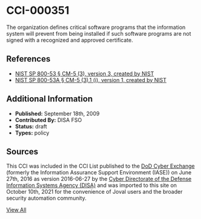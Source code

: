 # CCI-000351

The organization defines critical software programs that the information system will prevent from being installed if such software programs are not signed with a recognized and approved certificate.

## References ##

* [NIST SP 800-53 § CM-5 (3), version 3, created by NIST](http://csrc.nist.gov/publications/PubsSPs.html)
* [NIST SP 800-53A § CM-5 (3).1 (i), version 1, created by NIST](http://csrc.nist.gov/publications/PubsSPs.html)


## Additional Information ##

* **Published:** September 18th, 2009
* **Contributed By:** DISA FSO
* **Status:** draft
* **Types:** policy

## Sources ##

This CCI was included in the CCI List published to the [DoD Cyber Exchange](https://public.cyber.mil/stigs/cci/)
(formerly the Information Assurance Support Environment (IASE)) on June 27th, 2016 as version
2016-06-27 by the [Cyber Directorate of the Defense Information Systems Agency (DISA)](https://public.cyber.mil/about-cyber/)
and was imported to this site on October 10th, 2021 for the convenience of Joval users and the broader
security automation community.

[View All](../README.md)

